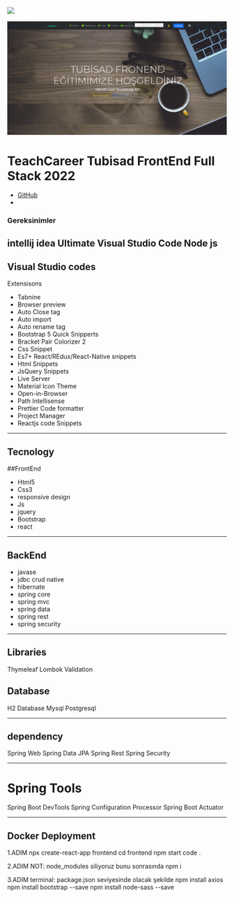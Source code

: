 ![](https://komarev.com/ghpvc/?username=hamitmizrak)

![readme](./picture/pages.png)

# TeachCareer Tubisad FrontEnd  Full Stack 2022
* [GitHub](https://github.com/hamitmizrak/TeachCareer_Tubisad)
* 
### Gereksinimler

intellij idea Ultimate 
Visual Studio Code
Node js
---

## Visual Studio codes
Extensisons
- Tabnine
- Browser preview
- Auto Close tag
- Auto import
- Auto rename tag
- Bootstrap 5 Quick Snipperts
- Bracket Pair Colorizer 2
- Css Snippet
- Es7+ React/REdux/React-Native snippets
- Html Snippets
- JsQuery Snippets
- Live Server 
- Material Icon Theme
- Open-in-Browser
- Path Intellisense
- Prettier Code formatter
- Project Manager
- Reactjs code Snippets

---

## Tecnology
##FrontEnd
- Html5
- Css3
- responsive design
- Js
- jquery
- Bootstrap
- react


---

## BackEnd
* javase
* jdbc crud native
* hibernate
* spring core
* spring mvc
* spring data
* spring rest
* spring security

---

## Libraries
Thymeleaf
Lombok
Validation

## Database
H2 Database
Mysql
Postgresql

---
## dependency
Spring Web
Spring Data JPA
Spring Rest
Spring Security

---
# Spring Tools
Spring Boot DevTools
Spring Configuration Processor
Spring Boot Actuator

---

## Docker Deployment

1.ADIM
npx create-react-app frontend
cd frontend
npm start
code .

2.ADIM
NOT: node_modules siliyoruz bunu sonrasında 
npm i

3.ADIM
terminal: package.json seviyesinde olacak şekilde
npm install axios
npm install bootstrap --save
npm install node-sass --save


